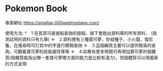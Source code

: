 # Pokemon Book

專案網址
https://smallan.000webhostapp.com/

使用方法:
*　1.在首頁可直接點查詢的按鈕，按下會跑出資料庫的所有資料，
(我測試用的資料只有九筆)
＊　2.資料裡有三種寶可夢，妙蛙種子、小火龍、傑尼龜，在搜尋時可打其中的字進行模糊查詢
＊　3.這個網頁主要可以提供簡易的查詢，可觀看寶可夢的技能屬性等等
＊　4.如果有更多時間可再增加寶可夢的個體質(個體質能指出哪一隻寶可夢哪方面的能力是比較有淺力)，而個體質可以用圖表的方式呈現
